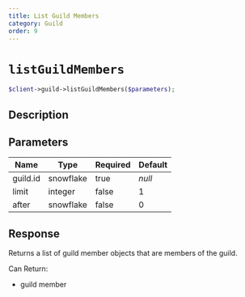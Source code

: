 ```yaml
---
title: List Guild Members
category: Guild
order: 9
---
```


# `listGuildMembers`

```php
$client->guild->listGuildMembers($parameters);
```

## Description



## Parameters


Name | Type | Required | Default
--- | --- | --- | ---
guild.id | snowflake | true | *null*
limit | integer | false | 1
after | snowflake | false | 0

## Response

Returns a list of guild member objects that are members of the guild.

Can Return:

* guild member
